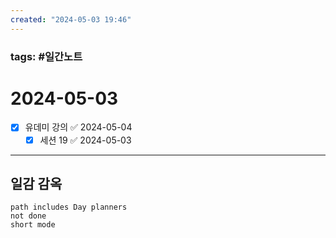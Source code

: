 ```yaml
---
created: "2024-05-03 19:46"
---
```


### tags: #일간노트
  
# 2024-05-03 
- [x] 유데미 강의 ✅ 2024-05-04
	- [x] 세션 19 ✅ 2024-05-03
---  
## 일감 감옥  
```tasks  
path includes Day planners
not done  
short mode  
```